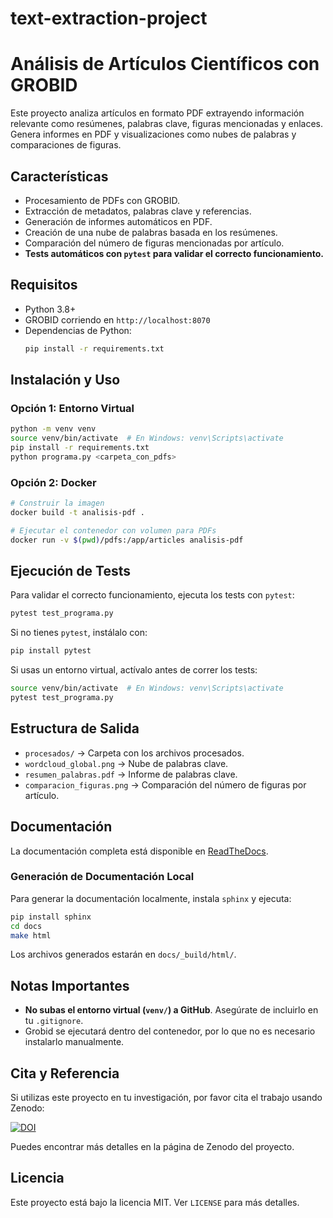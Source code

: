 # text-extraction-project
# Análisis de Artículos Científicos con GROBID

Este proyecto analiza artículos en formato PDF extrayendo información relevante como resúmenes, palabras clave, figuras mencionadas y enlaces. Genera informes en PDF y visualizaciones como nubes de palabras y comparaciones de figuras.

## Características
- Procesamiento de PDFs con GROBID.
- Extracción de metadatos, palabras clave y referencias.
- Generación de informes automáticos en PDF.
- Creación de una nube de palabras basada en los resúmenes.
- Comparación del número de figuras mencionadas por artículo.
- **Tests automáticos con `pytest` para validar el correcto funcionamiento.**

## Requisitos
- Python 3.8+
- GROBID corriendo en `http://localhost:8070`
- Dependencias de Python:
  ```sh
  pip install -r requirements.txt
  ```

## Instalación y Uso
### Opción 1: Entorno Virtual
```sh
python -m venv venv
source venv/bin/activate  # En Windows: venv\Scripts\activate
pip install -r requirements.txt
python programa.py <carpeta_con_pdfs>
```

### Opción 2: Docker
```sh
# Construir la imagen
docker build -t analisis-pdf .

# Ejecutar el contenedor con volumen para PDFs
docker run -v $(pwd)/pdfs:/app/articles analisis-pdf
```

## Ejecución de Tests
Para validar el correcto funcionamiento, ejecuta los tests con `pytest`:
```sh
pytest test_programa.py
```
Si no tienes `pytest`, instálalo con:
```sh
pip install pytest
```
Si usas un entorno virtual, actívalo antes de correr los tests:
```sh
source venv/bin/activate  # En Windows: venv\Scripts\activate
pytest test_programa.py
```

## Estructura de Salida
- `procesados/` → Carpeta con los archivos procesados.
- `wordcloud_global.png` → Nube de palabras clave.
- `resumen_palabras.pdf` → Informe de palabras clave.
- `comparacion_figuras.png` → Comparación del número de figuras por artículo.

## Documentación
La documentación completa está disponible en [ReadTheDocs](https://readthedocs.org/).

### Generación de Documentación Local
Para generar la documentación localmente, instala `sphinx` y ejecuta:
```sh
pip install sphinx
cd docs
make html
```
Los archivos generados estarán en `docs/_build/html/`.

## Notas Importantes
- **No subas el entorno virtual (`venv/`) a GitHub**. Asegúrate de incluirlo en tu `.gitignore`.
- Grobid se ejecutará dentro del contenedor, por lo que no es necesario instalarlo manualmente.

## Cita y Referencia  

Si utilizas este proyecto en tu investigación, por favor cita el trabajo usando Zenodo:  

[![DOI](https://zenodo.org/badge/DOI/10.5281/zenodo.14961847.svg)](https://doi.org/10.5281/zenodo.14961847)

Puedes encontrar más detalles en la página de Zenodo del proyecto.

## Licencia
Este proyecto está bajo la licencia MIT. Ver `LICENSE` para más detalles.



